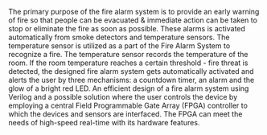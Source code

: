 The primary purpose of the fire alarm system is to provide an early warning of fire so that people can be evacuated & immediate action can be taken to stop or eliminate the fire as soon as possible. These alarms is activated automatically from smoke detectors and temperature sensors.  The temperature sensor is utilized as a part of the Fire Alarm System to recognize a fire. The temperature sensor records the temperature of the room. If the room temperature reaches a certain threshold - fire threat is detected, the designed fire alarm system gets automatically activated and alerts the user by three mechanisms: a countdown timer, an alarm and the glow of a bright red LED. 
An efficient design of a fire alarm system using Verilog and a possible solution where the user controls the device by employing a central Field Programmable Gate Array (FPGA) controller to which the devices and sensors are interfaced. The FPGA can meet the needs of high-speed real-time with its hardware features.
